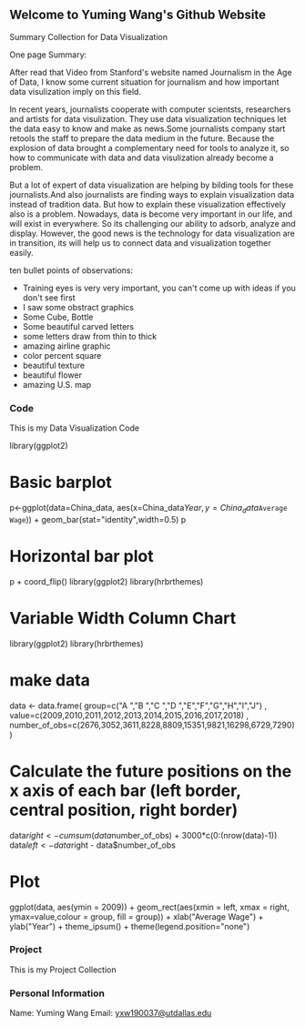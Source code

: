 ## Welcome to Yuming Wang's Github Website

Summary Collection for Data Visualization

One page Summary:

After read that Video from Stanford's website named Journalism in the Age of Data, I know some current situation for journalism and how important data visulization imply on this field.

In recent years, journalists cooperate with computer scientsts, researchers and artists for data visulization. They use data visualization techniques let the data easy to know and make as news.Some journalists company start retools the staff to prepare the data medium in the future. Because the explosion of data brought a complementary need for tools to analyze it, so how to communicate with data and data visulization already become a problem.

But a lot of expert of data visualization are helping by bilding tools for these journalists.And also journalists are finding ways to explain visualization data instead of tradition data. But how to explain these visualization effectively also is a problem. Nowadays, data is become very important in our life, and will exist in everywhere. So its challenging our ability to adsorb, analyze and display. However, the good news is the technology for data visualization are in transition, its will help us to connect data and visualization together easily.

ten bullet points of observations:
- Training eyes is very very important, you can't come up with ideas if you don't see first
- I saw some obstract graphics
- Some Cube, Bottle
- Some beautiful carved letters
- some letters draw from thin to thick
- amazing airline graphic
- color percent square
- beautiful texture
- beautiful flower
- amazing U.S. map


### Code

This is my Data Visualization Code

library(ggplot2)
# Basic barplot
p<-ggplot(data=China_data, aes(x=China_data$Year, y=China_data$`Average Wage`)) +
  geom_bar(stat="identity",width=0.5)
p
# Horizontal bar plot
p + coord_flip()
library(ggplot2)
library(hrbrthemes)

# Variable Width Column Chart

library(ggplot2)
library(hrbrthemes)

# make data
data <- data.frame(
  group=c("A ","B ","C ","D ","E","F","G","H","I","J") , 
  value=c(2009,2010,2011,2012,2013,2014,2015,2016,2017,2018) , 
  number_of_obs=c(2676,3052,3611,8228,8809,15351,9821,16298,6729,7290)
)

# Calculate the future positions on the x axis of each bar (left border, central position, right border)
data$right <- cumsum(data$number_of_obs) + 3000*c(0:(nrow(data)-1))
data$left <- data$right - data$number_of_obs 

# Plot
ggplot(data, aes(ymin = 2009)) + 
  geom_rect(aes(xmin = left, xmax = right, ymax=value,colour = group, fill = group)) +
  xlab("Average Wage") + 
  ylab("Year") +
  theme_ipsum() +
  theme(legend.position="none") 







### Project

This is my Project Collection

### Personal Information

Name: Yuming Wang
Email: yxw190037@utdallas.edu

